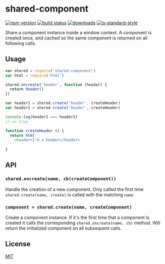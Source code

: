 # shared-component
[![npm version][2]][3] [![build status][4]][5]
[![downloads][8]][9] [![js-standard-style][10]][11]

Share a component instance inside a window context. A component is created
once, and cached so the same component is returned on all following calls.

## Usage
```js
var shared = require('shared-component')
var html = require('html')

shared.oncreate('header', function (header) {
  return header()
})

var header1 = shared.create('header', createHeader)
var header2 = shared.create('header', createHeader)

console.log(header1 === header2)
// => true

function createHeader () {
  return html`
    <header>I'm a header</header>
  `
}
```

## API
### `shared.oncreate(name, cb(createComponent))`
Handle the creation of a new component. Only called the first time
`shared.create(name, create)` is called with the matching `name`.

### `component = shared.create(name, createComponent)`
Create a component instance. If it's the first time that a component is created
it calls the corresponding `shared.oncreate(name, cb)` method. Will return the
initialized component on all subsequent calls.

## License
[MIT](https://tldrlegal.com/license/mit-license)

[0]: https://img.shields.io/badge/stability-experimental-orange.svg?style=flat-square
[1]: https://nodejs.org/api/documentation.html#documentation_stability_index
[2]: https://img.shields.io/npm/v/shared-component.svg?style=flat-square
[3]: https://npmjs.org/package/shared-component
[4]: https://img.shields.io/travis/yoshuawuyts/shared-component/master.svg?style=flat-square
[5]: https://travis-ci.org/yoshuawuyts/shared-component
[6]: https://img.shields.io/codecov/c/github/yoshuawuyts/shared-component/master.svg?style=flat-square
[7]: https://codecov.io/github/yoshuawuyts/shared-component
[8]: http://img.shields.io/npm/dm/shared-component.svg?style=flat-square
[9]: https://npmjs.org/package/shared-component
[10]: https://img.shields.io/badge/code%20style-standard-brightgreen.svg?style=flat-square
[11]: https://github.com/feross/standard
